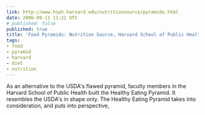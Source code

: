 ```yaml
---
link: http://www.hsph.harvard.edu/nutritionsource/pyramids.html
date: 2006-09-11 11:21 UTC
# published: false
published: true
title: 'Food Pyramids: Nutrition Source, Harvard School of Public Health'
tags:
- food
- pyramid
- harvard
- diet
- nutrition
---
```


As an alternative to the USDA's flawed pyramid, faculty members in the Harvard School of Public Health built the Healthy Eating Pyramid. It resembles the USDA's in shape only. The Healthy Eating Pyramid takes into consideration, and puts into perspective,

